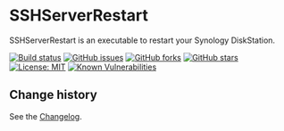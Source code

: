 SSHServerRestart
====================================

SSHServerRestart is an executable to restart your Synology DiskStation.

[![Build status](https://ci.appveyor.com/api/projects/status/01exk9m16pwvnfig?svg=true)](https://ci.appveyor.com/project/SeppPenner/sshserverrestart)
[![GitHub issues](https://img.shields.io/github/issues/SeppPenner/SSHServerRestart.svg)](https://github.com/SeppPenner/SSHServerRestart/issues)
[![GitHub forks](https://img.shields.io/github/forks/SeppPenner/SSHServerRestart.svg)](https://github.com/SeppPenner/SSHServerRestart/network)
[![GitHub stars](https://img.shields.io/github/stars/SeppPenner/SSHServerRestart.svg)](https://github.com/SeppPenner/SSHServerRestart/stargazers)
[![License: MIT](https://img.shields.io/badge/License-MIT-blue.svg)](https://raw.githubusercontent.com/SeppPenner/SSHServerRestart/master/License.txt)
[![Known Vulnerabilities](https://snyk.io/test/github/SeppPenner/SSHServerRestart/badge.svg)](https://snyk.io/test/github/SeppPenner/SSHServerRestart)

Change history
--------------

See the [Changelog](https://github.com/SeppPenner/SSHServerRestart/blob/master/Changelog.md).